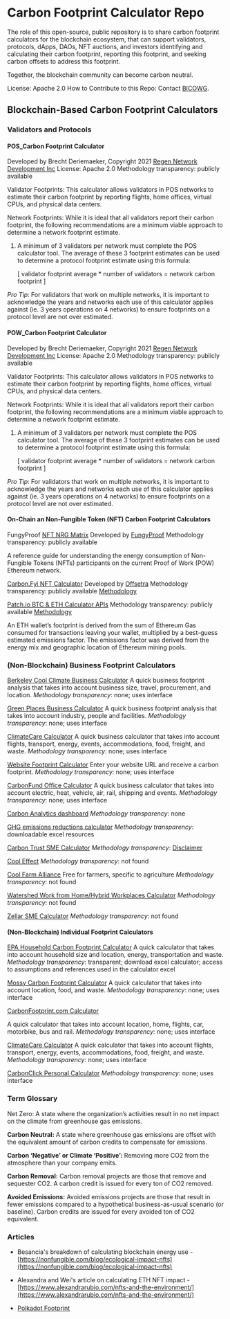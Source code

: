 # Carbon Footprint Calculator Repo


The role of this open-source, public repository is to share carbon footprint calculators for the blockchain ecosystem, that can support validators, protocols, dApps, DAOs, NFT auctions, and investors identifying and calculating their carbon footprint, reporting this footprint, and seeking carbon offsets to address this footprint.

Together, the blockchain community can become carbon neutral.

License: Apache 2.0
How to Contribute to this Repo: Contact [BICOWG](http://bicowg.org).

## Blockchain-Based Carbon Footprint Calculators

### Validators and Protocols

#### POS_Carbon Footprint Calculator

Developed by Brecht Deriemaeker, Copyright 2021 [Regen Network Development Inc](https://www.regen.network/)
License: Apache 2.0
Methodology transparency: publicly available

Validator Footprints: This calculator allows validators in POS networks to estimate their carbon footprint by reporting flights, home offices, virtual CPUs, and physical data centers.

Network Footprints: While it is ideal that all validators report their carbon footprint, the following recommendations are a minimum viable approach to determine a network footprint estimate.

1.  A minimum of 3 validators per network must complete the POS calculator tool. The average of these 3 footprint estimates can be used to determine a protocol footprint estimate using this formula:
    
    [ validator footprint average * number of validators = network carbon footprint ]

*Pro Tip*: For validators that work on multiple networks, it is important to acknowledge the years and networks each use of this calculator applies against (ie. 3 years operations on 4 networks) to ensure footprints on a protocol level are not over estimated.

#### POW_Carbon Footprint Calculator
Developed by Brecht Deriemaeker, Copyright 2021 [Regen Network Development Inc](https://www.regen.network/)
License: Apache 2.0
Methodology transparency: publicly available

Validator Footprints: This calculator allows validators in POS networks to estimate their carbon footprint by reporting flights, home offices, virtual CPUs, and physical data centers.

Network Footprints: While it is ideal that all validators report their carbon footprint, the following recommendations are a minimum viable approach to determine a network footprint estimate.

1.  A minimum of 3 validators per network must complete the POS calculator tool. The average of these 3 footprint estimates can be used to determine a protocol footprint estimate using this formula:
    
    [ validator footprint average * number of validators = network carbon footprint ]

*Pro Tip*: For validators that work on multiple networks, it is important to acknowledge the years and networks each use of this calculator applies against (ie. 3 years operations on 4 networks) to ensure footprints on a protocol level are not over estimated.

#### On-Chain an Non-Fungible Token (NFT) Carbon Footprint Calculators
FungyProof [NFT NRG Matrix](https://github.com/FungyProof/nrg-matrix)
Developed by [FungyProof](https://www.fungyproof.com/)
Methodology transparency: publicly available

A reference guide for understanding the energy consumption of Non-Fungible Tokens (NFTs) participants on the current Proof of Work (POW) Ethereum network.

[Carbon.Fyi NFT Calculator](https://carbon.fyi/learn)
Developed by [Offsetra](https://offsetra.com/)
Methodology transparency: publicly available [Methodology](https://www.notion.so/Carbon-FYI-Methodology-51e2d8c41d1c4963970a143b8629f5f9)

[Patch.io BTC & ETH Calculator APIs](https://www.patch.io/products/insights) Methodology transparency: publicly available [Methodology](https://patchtech.notion.site/Patch-Crypto-Carbon-Accounting-Methodology-f25e2a8dd34e4f55bbd92c9ee38516f9)

An ETH wallet’s footprint is derived from the sum of Ethereum Gas consumed for transactions leaving your wallet, multiplied by a best-guess estimated emissions factor. The emissions factor was derived from the energy mix and geographic location of Ethereum mining pools.

    

### (Non-Blockchain) Business Footprint Calculators

[Berkeley Cool Climate Business Calculator](https://coolclimate.berkeley.edu/business-calculator)
A quick business footprint analysis that takes into account business size, travel, procurement, and location.
*Methodology transparency*: none; uses interface

[Green Places Business Calculator](https://www.greenplaces.com/calculator)
A quick business footprint analysis that takes into account industry, people and facilities.
*Methodology transparency*: none; uses interface

[ClimateCare Calculator](https://www.climatecare.org/calculator/)
A quick business calculator that takes into account flights, transport, energy, events, accommodations, food, freight, and waste.
*Methodology transparency*: none; uses interface

[Website Footprint Calculator](https://www.websitecarbon.com/)
Enter your website URL and receive a carbon footprint.
*Methodology transparency*: none; uses interface

[CarbonFund Office Calculator](https://carbonfund.org/take-action/businesses/business-calculators/)
A quick business calculator that takes into account electric, heat, vehicle, air, rail, shipping and events.
*Methodology transparency*: none; uses interface

[Carbon Analytics dashboard](https://www.co2analytics.com/)
*Methodology transparency*: none

[GHG emissions reductions calculator](https://ghgprotocol.org/)
*Methodology transparency*: downloadable excel resources

[Carbon Trust SME Calculator](https://gbfcalc.azurewebsites.net/gbf/calc)
*Methodology transparency*: [Disclaimer](https://gbfcalc.azurewebsites.net/gbf/disclaimer?d=cc)

[Cool Effect](https://www.cooleffect.org/business-offset)
*Methodology transparency*: not found

[Cool Farm Alliance](https://coolfarmtool.org/)
Free for farmers, specific to agriculture
*Methodology transparency*: not found

[Watershed Work from Home/Hybrid Workplaces Calculator](https://watershed.com/wfh-calculator?config=eyJ2IjoxLCJjb21tb25WYXJpYWJsZXMiOnsiY2l0eUlkIjoic2FuLWZyYW5jaXNjbyIsImVtcGxveWVlcyI6NTAwfSwidkIiOltudWxsLDUsMC41LGZhbHNlLGZhbHNlLDMseyJfdmFsdWUiOjE4MDAsIl91bml0IjoiaW1wZXJpYWwifSwwLjUsbnVsbCxudWxsLG51bGwsbnVsbCxudWxsLG51bGxdLCJ2RiI6W251bGwsNSwwLjUsZmFsc2UsZmFsc2UsMyx7Il92YWx1ZSI6MTgwMCwiX3VuaXQiOiJpbXBlcmlhbCJ9LDAuNSxudWxsLG51bGwsbnVsbCxudWxsLG51bGwsbnVsbF19)
*Methodology transparency*: not found

[Zellar SME Calculator](https://zellar.com/)
*Methodology transparency*: not found



#### (Non-Blockchain) Individual Footprint Calculators

[EPA Household Carbon Footprint Calculator](https://www3.epa.gov/carbon-footprint-calculator/)
A quick calculator that takes into account household size and location, energy, transportation and waste.
*Methodology transparency*: transparent; download excel calculator; access to assumptions and references used in the calculator excel

[Mossy Carbon Footprint Calculator](https://mossyearth.typeform.com/to/TvWE9M?typeform-source=mossy.earth)
A quick calculator that takes into account location, food, and waste.
*Methodology transparency*: none; uses interface

[CarbonFootprint.com Calculator](https://www.carbonfootprint.com/calculator.aspx)

A quick calculator that takes into account location, home, flights, car, motorbike, bus and rail.
*Methodology transparency*: none; uses interface

[ClimateCare Calculator](https://www.climatecare.org/calculator/)
A quick calculator that takes into account flights, transport, energy, events, accommodations, food, freight, and waste.
*Methodology transparency*: none; uses interface

[CarbonClick Personal Calculator](https://www.carbonclick.com/personal-footprint-calculator/)
*Methodology transparency*: none; uses interface




### Term Glossary

Net Zero: A state where the organization’s activities result in no net impact on the climate from greenhouse gas emissions.

**Carbon Neutral:** A state where greenhouse gas emissions are offset with the equivalent amount of carbon credits to compensate for emissions.

**Carbon ‘Negative’ or Climate ‘Positive’:** Removing more CO2 from the atmosphere than your company emits.

**Carbon Removal:** Carbon removal projects are those that remove and sequester CO2. A carbon credit is issued for every ton of CO2 removed.

**Avoided Emissions:** Avoided emissions projects are those that result in fewer emissions compared to a hypothetical business-as-usual scenario (or baseline). Carbon credits are issued for every avoided ton of CO2 equivalent.
  

### Articles

  

-   Besancia's breakdown of calculating blockchain energy use - [https://nonfungible.com/blog/ecological-impact-nfts](https://nonfungible.com/blog/ecological-impact-nfts)
    
-   Alexandra and Wei's article on calculating ETH NFT impact - [https://www.alexandrarubio.com/nfts-and-the-environment/](https://www.alexandrarubio.com/nfts-and-the-environment/)
    
-   [Polkadot Footprint](https://www.bloomberg.com/news/articles/2022-02-02/polkadot-has-smallest-carbon-footprint-crypto-researcher-says?utm_content=business&utm_source=twitter&utm_campaign=socialflow-organic&cmpid=socialflow-twitter-business&utm_medium=social)